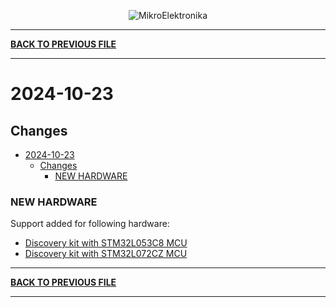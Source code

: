 <p align="center">
  <img src="http://www.mikroe.com/img/designs/beta/logo_small.png?raw=true" alt="MikroElektronika"/>
</p>

---

**[BACK TO PREVIOUS FILE](../changelog.md)**

---

# 2024-10-23

## Changes

- [2024-10-23](#2024-10-23)
  - [Changes](#changes)
    - [NEW HARDWARE](#new-hardware)

### NEW HARDWARE

Support added for following hardware:

+ [Discovery kit with STM32L053C8 MCU](https://www.st.com/content/st_com/en/products/evaluation-tools/product-evaluation-tools/mcu-mpu-eval-tools/stm32-mcu-mpu-eval-tools/stm32-discovery-kits/32l0538discovery.html)
+ [Discovery kit with STM32L072CZ MCU](https://www.st.com/content/st_com/en/products/evaluation-tools/product-evaluation-tools/mcu-mpu-eval-tools/stm32-mcu-mpu-eval-tools/stm32-discovery-kits/b-l072z-lrwan1.html)

---

**[BACK TO PREVIOUS FILE](../changelog.md)**

---
